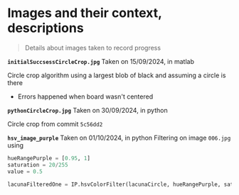 # Images and their context, descriptions
> Details about images taken to record progress

**`initialSuccsessCircleCrop.jpg`**
Taken on 15/09/2024, in matlab

Circle crop algorithm using a largest blob of black and assuming a circle is there
- Errors happened when board wasn't centered

**`pythonCircleCrop.jpg`**
Taken on 30/09/2024, in python

Circle crop from commit `5c56dd2`  


**`hsv_image_purple`**
Taken on 01/10/2024, in python
Filtering on image `006.jpg` using 
```py
hueRangePurple = [0.95, 1]
saturation = 20/255
value = 0.5

lacunaFilteredOne = IP.hsvColorFilter(lacunaCircle, hueRangePurple, saturation, value)
```
